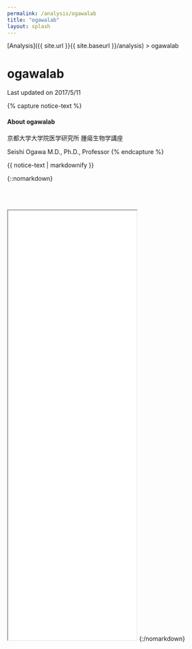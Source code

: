 ```yaml
---
permalink: /analysis/ogawalab
title: "ogawalab"
layout: splash
---
```


[Analysis]({{ site.url }}{{ site.baseurl }}/analysis) > ogawalab

# <font class="pre-group"></font> ogawalab

Last updated on 2017/5/11

{% capture notice-text %}
#### About ogawalab

京都大学大学院医学研究所 腫瘍生物学講座

Seishi Ogawa M.D., Ph.D., Professor
{% endcapture %}

<div class="labinfo-notice">
  {{ notice-text | markdownify }}
</div>

{::nomarkdown}
<iframe src="{{ site.url }}{{ site.baseurl }}/graphs/ogawalab.html" style="height:1000px; margin-top:50px;"></iframe>
{:/nomarkdown}
